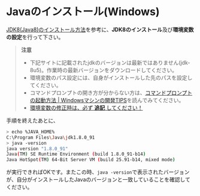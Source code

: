 # Javaのインストール(Windows)

[JDK8(Java8)のインストール方法](http://javaworld.helpfulness.jp/post-24/)を参考に、**JDK8のインストール**及び**環境変数の設定**を行って下さい。

> **注意**
> * 下記サイトに記載されたjdkのバージョンは最新ではありません(jdk-8u5)。作業時の最新バージョンをダウンロードしてください。
> * 環境変数のパス設定には、自身がインストールした先のパスを設定してください。
> * コマンドプロンプトの開き方が分からない方は、[コマンドプロンプトの起動方法 | Windowsマシンの開発TIPS](tipsForWin.md#コマンドプロンプトの起動方法)を読んでみてください。
> * [環境変数の修正時は、必ず **追記** してください！](tipsForWin.md#環境変数pathの編集)

手順を終えたあとに、

```sh
> echo %JAVA_HOME%
C:\Program Files\Java\jdk1.8.0_91
> java -version
java version "1.8.0_91"
Java(TM) SE Runtime Environment (build 1.8.0_91-b14)
Java HotSpot(TM) 64-Bit Server VM (build 25.91-b14, mixed mode)
```
が実行できればOKです。またこの時、`java -version`で表示されたバージョンが、自分がインストールしたJavaのバージョンと一致していることを確認してください。
